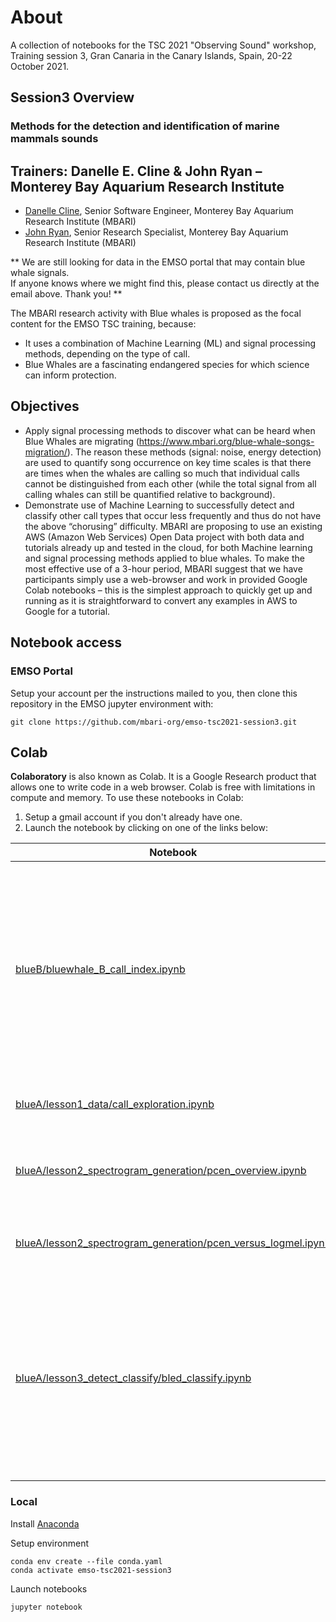 # About

A collection of notebooks for the TSC 2021 "Observing Sound" workshop, Training session 3, Gran Canaria in the Canary Islands, Spain, 20-22 October 2021.

## Session3 Overview

### Methods for the detection and identification of marine mammals sounds
Trainers: Danelle E. Cline & John Ryan – Monterey Bay Aquarium Research Institute
- 
- [Danelle Cline](dcline@mbari.org), Senior Software Engineer, Monterey Bay Aquarium Research Institute (MBARI)
- [John Ryan](ryjo@mbari.org), Senior Research Specialist, Monterey Bay Aquarium Research Institute (MBARI)

** We are still looking for data in the EMSO portal that may contain blue whale signals.  
If anyone knows where we might find this, please contact us directly at the email above. Thank you! ** 

The MBARI research activity with Blue whales is proposed as the focal content for the EMSO TSC training, because:
* It uses a combination of Machine Learning (ML) and signal processing methods, depending on the type of call.
* Blue Whales are a fascinating endangered species for which science can inform protection.

Objectives
-------
* Apply signal processing methods to discover what can be heard when Blue Whales are migrating (https://www.mbari.org/blue-whale-songs-migration/). The reason these methods (signal: noise, energy detection) are used to quantify song occurrence on key time scales is that there are times when the whales are calling so much that individual calls cannot be distinguished from each other (while the total signal from all calling whales can still be quantified relative to background).
* Demonstrate use of Machine Learning to successfully detect and classify other call types that occur less frequently and thus do not have the above “chorusing” difficulty.
MBARI are proposing to use an existing AWS (Amazon Web Services) Open Data project with both data and tutorials already up and tested in the cloud, for both Machine learning and signal processing methods applied to blue whales. To make the most effective use of a 3-hour period, MBARI suggest that we have participants simply use a web-browser and work in provided Google Colab notebooks – this is the simplest approach to quickly get up and running as it is straightforward to convert any examples in AWS to Google for a tutorial.

## Notebook access

### EMSO Portal

Setup your account per the instructions mailed to you, then clone this repository in the EMSO jupyter environment with:

```shell
git clone https://github.com/mbari-org/emso-tsc2021-session3.git
```

## Colab

**Colaboratory** is also known as Colab. It is a Google Research product that allows one to write code in a web browser.
Colab is free with limitations in compute and memory.  To use these notebooks in Colab:

1. Setup a gmail account if you don't already have one.
2. Launch the notebook by clicking on one of the links below:

| Notebook | Description  |
| -----------------------------------------  | -----------------------------------------
| [blueB/bluewhale_B_call_index.ipynb](https://colab.research.google.com/github/mbari-org/emso-tsc2021-session3/blob/master/blueB/bluewhale_B_call_index.ipynb)  | This tutorial describes use of the *Pacific Ocean Sound Recordings* archive to examine temporal patterns in the occurrence of blue whale song.  Signal processing methods focus on the blue whale B call. |
| [blueA/lesson1_data/call_exploration.ipynb](https://colab.research.google.com/github/mbari-org/emso-tsc2021-session3/blob/master/blueA/lesson1_data/call_exploration.ipynb) | A basic exploration of the blue A call. |
| [blueA/lesson2_spectrogram_generation/pcen_overview.ipynb](https://colab.research.google.com/github/mbari-org/emso-tsc2021-session3/blob/master/blueA/lesson2_spectrogram_generation/pcen_overview.ipynb) | An overview of per-channel energy normalization (PCEN) |
| [blueA/lesson2_spectrogram_generation/pcen_versus_logmel.ipynb](https://colab.research.google.com/github/mbari-org/emso-tsc2021-session3/blob/master/blueA/lesson2_spectrogram_generation/pcen_versus_logmel.ipynb) | Side-by-side comparison of PCEN versus log mel transformation |
| [blueA/lesson3_detect_classify/bled_classify.ipynb](https://colab.research.google.com/github/mbari-org/emso-tsc2021-session3/blob/master/blueA/lesson3_detect_classify/bled_classify.ipynb) | Classify blue whale A calls from Band-limited-energy-detection outputs using a Convolutional Neural Network (CNN) model trained on *Pacific Ocean Sound Recordings*. |

### Local

Install [Anaconda](http://anaconda.org)

Setup environment

```shell
conda env create --file conda.yaml
conda activate emso-tsc2021-session3
```

Launch notebooks
```shell
jupyter notebook
```